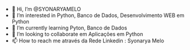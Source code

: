 - 👋 Hi, I’m @SYONARYAMELO
- 👀 I’m interested in Python, Banco de Dados, Desenvolvimento WEB em Python
- 🌱 I’m currently learning  Pyton, Banco de Dados
- 💞️ I’m looking to collaborate em Aplicações em Python
- 📫 How to reach me  através da Rede Linkedin : Syonarya Melo
<!---
SYONARYAMELO/SYONARYAMELO is a ✨ special ✨ repository because its `README.md` (this file) appears on your GitHub profile.
You can click the Preview link to take a look at your changes.
--->
